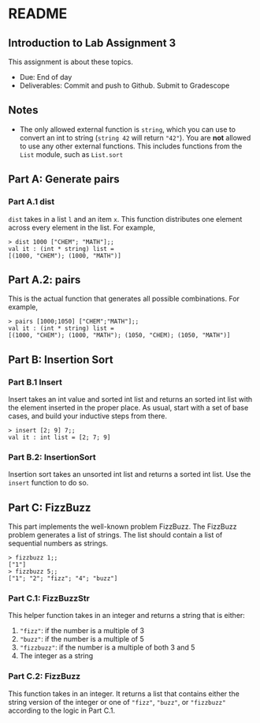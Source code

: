 # README

## Introduction to Lab Assignment 3

This assignment is about these topics.

- Due: End of day
- Deliverables: Commit and push to Github. Submit to Gradescope

## Notes

- The only allowed external function is `string`, which you can use to convert an int to string (`string 42` will return
  `"42"`). You are **not** allowed to use any other external functions. This includes functions from the `List` module,
  such as `List.sort`

## Part A: Generate pairs

### Part A.1 dist

`dist` takes in a list `l` and an item `x`. This function distributes one element across every element in the list. For example,

    > dist 1000 ["CHEM"; "MATH"];;
    val it : (int * string) list = 
    [(1000, "CHEM"); (1000, "MATH")]

## Part A.2: pairs

This is the actual function that generates all possible combinations. For example,

    > pairs [1000;1050] ["CHEM";"MATH"];;
    val it : (int * string) list =
    [(1000, "CHEM"); (1000, "MATH"); (1050, "CHEM); (1050, "MATH")]

## Part B: Insertion Sort

### Part B.1 Insert

Insert takes an int value and sorted int list and returns an sorted int list with the element inserted in the proper place. As usual, start with a set of base cases, and build your inductive steps from there.

    > insert [2; 9] 7;;
    val it : int list = [2; 7; 9]

### Part B.2: InsertionSort

Insertion sort takes an unsorted int list and returns a sorted int list. Use the `insert` function to do so.

## Part C: FizzBuzz

This part implements the well-known problem FizzBuzz. The FizzBuzz problem generates a list of strings. The list should contain a list of sequential numbers as strings.

    > fizzbuzz 1;;
    ["1"]
    > fizzbuzz 5;;
    ["1"; "2"; "fizz"; "4"; "buzz"]

### Part C.1: FizzBuzzStr

This helper function takes in an integer and returns a string that is either:

1. `"fizz"`: if the number is a multiple of 3
2. `"buzz"`: if the number is a multiple of 5
3. `"fizzbuzz"`: if the number is a multiple of both 3 and 5
4. The integer as a string

### Part C.2: FizzBuzz

This function takes in an integer. It returns a list that contains either the string version of the integer or one of `"fizz"`, `"buzz"`, or `"fizzbuzz"` according to the logic in Part C.1. 
